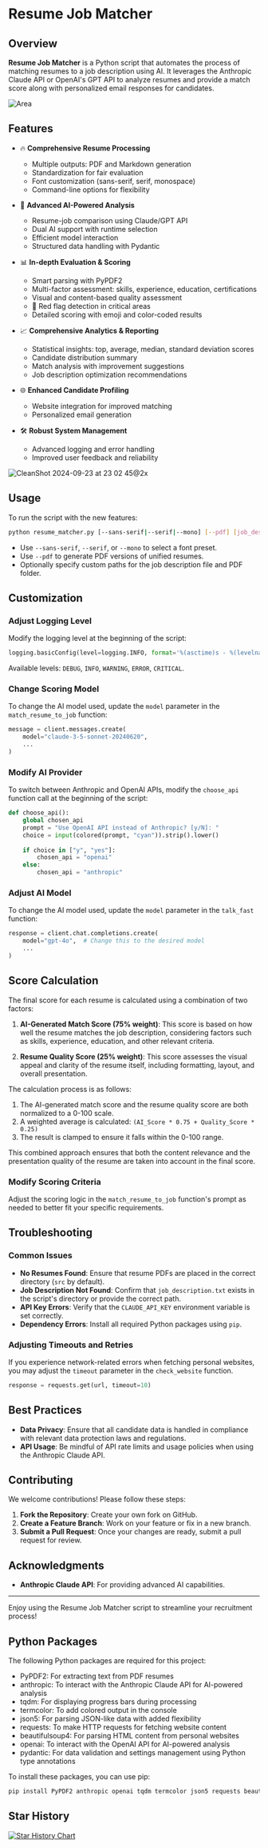 # Resume Job Matcher

## Overview

**Resume Job Matcher** is a Python script that automates the process of matching resumes to a job description using AI. It leverages the Anthropic Claude API or OpenAI's GPT API to analyze resumes and provide a match score along with personalized email responses for candidates.

![Area](https://github.com/user-attachments/assets/1fee4382-7462-4463-9cb1-61704eea218b)

## Features

- 🔥 **Comprehensive Resume Processing**
  - Multiple outputs: PDF and Markdown generation
  - Standardization for fair evaluation
  - Font customization (sans-serif, serif, monospace)
  - Command-line options for flexibility

- 🧠 **Advanced AI-Powered Analysis**
  - Resume-job comparison using Claude/GPT API
  - Dual AI support with runtime selection
  - Efficient model interaction
  - Structured data handling with Pydantic

- 📊 **In-depth Evaluation & Scoring**
  - Smart parsing with PyPDF2
  - Multi-factor assessment: skills, experience, education, certifications
  - Visual and content-based quality assessment
  - 🚩 Red flag detection in critical areas
  - Detailed scoring with emoji and color-coded results

- 📈 **Comprehensive Analytics & Reporting**
  - Statistical insights: top, average, median, standard deviation scores
  - Candidate distribution summary
  - Match analysis with improvement suggestions
  - Job description optimization recommendations

- 🌐 **Enhanced Candidate Profiling**
  - Website integration for improved matching
  - Personalized email generation

- 🛠️ **Robust System Management**
  - Advanced logging and error handling
  - Improved user feedback and reliability

![CleanShot 2024-09-23 at 23 02 45@2x](https://github.com/user-attachments/assets/bc789343-839e-44bc-b3fb-df3cedf869a8)

## Usage

To run the script with the new features:

```bash
python resume_matcher.py [--sans-serif|--serif|--mono] [--pdf] [job_desc_file] [pdf_folder]
```

- Use `--sans-serif`, `--serif`, or `--mono` to select a font preset.
- Use `--pdf` to generate PDF versions of unified resumes.
- Optionally specify custom paths for the job description file and PDF folder.

## Customization

### Adjust Logging Level

Modify the logging level at the beginning of the script:

```python
logging.basicConfig(level=logging.INFO, format='%(asctime)s - %(levelname)s - %(message)s')
```

Available levels: `DEBUG`, `INFO`, `WARNING`, `ERROR`, `CRITICAL`.

### Change Scoring Model

To change the AI model used, update the `model` parameter in the `match_resume_to_job` function:

```python
message = client.messages.create(
    model="claude-3-5-sonnet-20240620",
    ...
)
```

### Modify AI Provider

To switch between Anthropic and OpenAI APIs, modify the `choose_api` function call at the beginning of the script:

```python
def choose_api():
    global chosen_api
    prompt = "Use OpenAI API instead of Anthropic? [y/N]: "
    choice = input(colored(prompt, "cyan")).strip().lower()
    
    if choice in ["y", "yes"]:
        chosen_api = "openai"
    else:
        chosen_api = "anthropic"
```

### Adjust AI Model

To change the AI model used, update the `model` parameter in the `talk_fast` function:

```python
response = client.chat.completions.create(
    model="gpt-4o",  # Change this to the desired model
    ...
)
```

## Score Calculation

The final score for each resume is calculated using a combination of two factors:

1. **AI-Generated Match Score (75% weight)**: This score is based on how well the resume matches the job description, considering factors such as skills, experience, education, and other relevant criteria.

2. **Resume Quality Score (25% weight)**: This score assesses the visual appeal and clarity of the resume itself, including formatting, layout, and overall presentation.

The calculation process is as follows:

1. The AI-generated match score and the resume quality score are both normalized to a 0-100 scale.
2. A weighted average is calculated: 
   `(AI_Score * 0.75 + Quality_Score * 0.25)`
3. The result is clamped to ensure it falls within the 0-100 range.

This combined approach ensures that both the content relevance and the presentation quality of the resume are taken into account in the final score.

### Modify Scoring Criteria

Adjust the scoring logic in the `match_resume_to_job` function's prompt as needed to better fit your specific requirements.

## Troubleshooting

### Common Issues

- **No Resumes Found**: Ensure that resume PDFs are placed in the correct directory (`src` by default).
- **Job Description Not Found**: Confirm that `job_description.txt` exists in the script's directory or provide the correct path.
- **API Key Errors**: Verify that the `CLAUDE_API_KEY` environment variable is set correctly.
- **Dependency Errors**: Install all required Python packages using `pip`.

### Adjusting Timeouts and Retries

If you experience network-related errors when fetching personal websites, you may adjust the `timeout` parameter in the `check_website` function.

```python
response = requests.get(url, timeout=10)
```

## Best Practices

- **Data Privacy**: Ensure that all candidate data is handled in compliance with relevant data protection laws and regulations.
- **API Usage**: Be mindful of API rate limits and usage policies when using the Anthropic Claude API.

## Contributing

We welcome contributions! Please follow these steps:

1. **Fork the Repository**: Create your own fork on GitHub.
2. **Create a Feature Branch**: Work on your feature or fix in a new branch.
3. **Submit a Pull Request**: Once your changes are ready, submit a pull request for review.

## Acknowledgments

- **Anthropic Claude API**: For providing advanced AI capabilities.

---

Enjoy using the Resume Job Matcher script to streamline your recruitment process!

## Python Packages

The following Python packages are required for this project:

- PyPDF2: For extracting text from PDF resumes
- anthropic: To interact with the Anthropic Claude API for AI-powered analysis
- tqdm: For displaying progress bars during processing
- termcolor: To add colored output in the console
- json5: For parsing JSON-like data with added flexibility
- requests: To make HTTP requests for fetching website content
- beautifulsoup4: For parsing HTML content from personal websites
- openai: To interact with the OpenAI API for AI-powered analysis
- pydantic: For data validation and settings management using Python type annotations

To install these packages, you can use pip:

```bash
pip install PyPDF2 anthropic openai tqdm termcolor json5 requests beautifulsoup4 pydantic
```

## Star History

<a href="https://star-history.com/#sliday/resume-job-matcher&Date">
 <picture>
   <source media="(prefers-color-scheme: dark)" srcset="https://api.star-history.com/svg?repos=sliday/resume-job-matcher&type=Date&theme=dark" />
   <source media="(prefers-color-scheme: light)" srcset="https://api.star-history.com/svg?repos=sliday/resume-job-matcher&type=Date" />
   <img alt="Star History Chart" src="https://api.star-history.com/svg?repos=sliday/resume-job-matcher&type=Date" />
 </picture>
</a>
